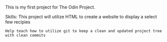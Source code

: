 This is my first project for The Odin Project.

Skills:
    This project will utilize HTML to create a website to display a select few recipies

    Help teach how to utilize git to keep a clean and updated project tree with clean commits
